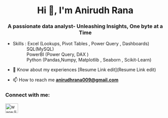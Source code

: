 <h1 align="center">Hi 👋, I'm Anirudh Rana</h1>
<h3 align="center">A passionate data analyst- Unleashing Insights, One byte at a Time</h3>

- Skills : Excel (Lookups, Pivot Tables , Power Query , Dashboards) <br>
   &nbsp;&nbsp;&nbsp;&nbsp;&nbsp;&nbsp;&nbsp;&nbsp;&nbsp;&nbsp;  SQL(MySQL) <br>
   &nbsp;&nbsp;&nbsp;&nbsp;&nbsp;&nbsp;&nbsp;&nbsp;&nbsp;&nbsp;  PowerBI (Power Query, DAX ) <br>
   &nbsp;&nbsp;&nbsp;&nbsp;&nbsp;&nbsp;&nbsp;&nbsp;&nbsp;&nbsp;  Python (Pandas,Numpy, Matplotlib , Seaborn , Scikit-Learn) <br>

- 📄 Know about my experiences [Resume Link edit](Resume Link edit)
- 📫 How to reach me **anirudhrana009@gmail.com**



<h3 align="left">Connect with me:</h3>
<p align="left">
<a href="https://linkedin.com/in/www.linkedin.com/in/anirudh-rana-9b0230222" target="blank"><img align="center" src="https://raw.githubusercontent.com/rahuldkjain/github-profile-readme-generator/master/src/images/icons/Social/linked-in-alt.svg" alt="www.linkedin.com/in/anirudh-rana-9b0230222" height="30" width="40" /></a>
</p>
